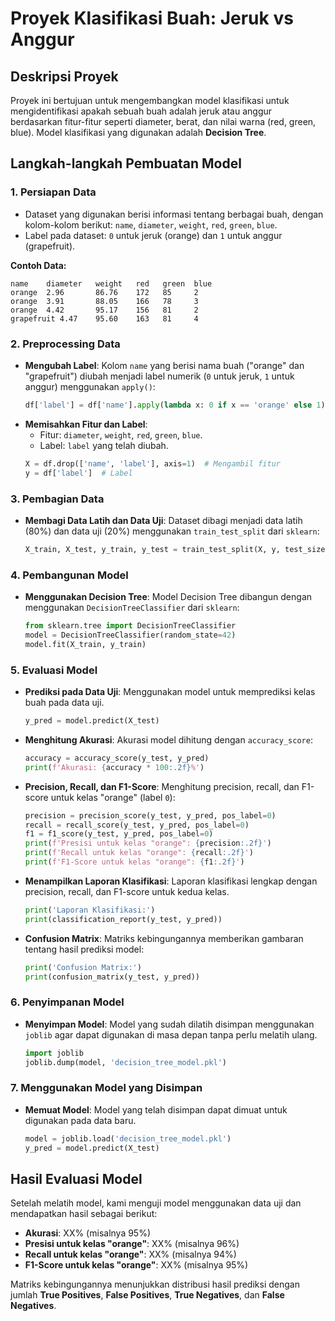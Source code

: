 # Proyek Klasifikasi Buah: Jeruk vs Anggur

## Deskripsi Proyek
Proyek ini bertujuan untuk mengembangkan model klasifikasi untuk mengidentifikasi apakah sebuah buah adalah jeruk atau anggur berdasarkan fitur-fitur seperti diameter, berat, dan nilai warna (red, green, blue). Model klasifikasi yang digunakan adalah **Decision Tree**.

## Langkah-langkah Pembuatan Model

### 1. **Persiapan Data**
   - Dataset yang digunakan berisi informasi tentang berbagai buah, dengan kolom-kolom berikut: `name`, `diameter`, `weight`, `red`, `green`, `blue`.
   - Label pada dataset: `0` untuk jeruk (orange) dan `1` untuk anggur (grapefruit).
   
   **Contoh Data:**
   ```
   name    diameter   weight   red   green  blue
   orange  2.96       86.76    172   85     2
   orange  3.91       88.05    166   78     3
   orange  4.42       95.17    156   81     2
   grapefruit 4.47    95.60    163   81     4
   ```

### 2. **Preprocessing Data**
   - **Mengubah Label**: Kolom `name` yang berisi nama buah ("orange" dan "grapefruit") diubah menjadi label numerik (`0` untuk jeruk, `1` untuk anggur) menggunakan `apply()`:
     ```python
     df['label'] = df['name'].apply(lambda x: 0 if x == 'orange' else 1)
     ```
   - **Memisahkan Fitur dan Label**:
     - Fitur: `diameter`, `weight`, `red`, `green`, `blue`.
     - Label: `label` yang telah diubah.
     ```python
     X = df.drop(['name', 'label'], axis=1)  # Mengambil fitur
     y = df['label']  # Label
     ```

### 3. **Pembagian Data**
   - **Membagi Data Latih dan Data Uji**: Dataset dibagi menjadi data latih (80%) dan data uji (20%) menggunakan `train_test_split` dari `sklearn`:
     ```python
     X_train, X_test, y_train, y_test = train_test_split(X, y, test_size=0.2, random_state=42)
     ```

### 4. **Pembangunan Model**
   - **Menggunakan Decision Tree**: Model Decision Tree dibangun dengan menggunakan `DecisionTreeClassifier` dari `sklearn`:
     ```python
     from sklearn.tree import DecisionTreeClassifier
     model = DecisionTreeClassifier(random_state=42)
     model.fit(X_train, y_train)
     ```

### 5. **Evaluasi Model**
   - **Prediksi pada Data Uji**: Menggunakan model untuk memprediksi kelas buah pada data uji.
     ```python
     y_pred = model.predict(X_test)
     ```
   - **Menghitung Akurasi**: Akurasi model dihitung dengan `accuracy_score`:
     ```python
     accuracy = accuracy_score(y_test, y_pred)
     print(f'Akurasi: {accuracy * 100:.2f}%')
     ```

   - **Precision, Recall, dan F1-Score**: Menghitung precision, recall, dan F1-score untuk kelas "orange" (label `0`):
     ```python
     precision = precision_score(y_test, y_pred, pos_label=0)
     recall = recall_score(y_test, y_pred, pos_label=0)
     f1 = f1_score(y_test, y_pred, pos_label=0)
     print(f'Presisi untuk kelas "orange": {precision:.2f}')
     print(f'Recall untuk kelas "orange": {recall:.2f}')
     print(f'F1-Score untuk kelas "orange": {f1:.2f}')
     ```

   - **Menampilkan Laporan Klasifikasi**: Laporan klasifikasi lengkap dengan precision, recall, dan F1-score untuk kedua kelas.
     ```python
     print('Laporan Klasifikasi:')
     print(classification_report(y_test, y_pred))
     ```

   - **Confusion Matrix**: Matriks kebingungannya memberikan gambaran tentang hasil prediksi model:
     ```python
     print('Confusion Matrix:')
     print(confusion_matrix(y_test, y_pred))
     ```

### 6. **Penyimpanan Model**
   - **Menyimpan Model**: Model yang sudah dilatih disimpan menggunakan `joblib` agar dapat digunakan di masa depan tanpa perlu melatih ulang.
     ```python
     import joblib
     joblib.dump(model, 'decision_tree_model.pkl')
     ```

### 7. **Menggunakan Model yang Disimpan**
   - **Memuat Model**: Model yang telah disimpan dapat dimuat untuk digunakan pada data baru.
     ```python
     model = joblib.load('decision_tree_model.pkl')
     y_pred = model.predict(X_test)
     ```

## Hasil Evaluasi Model
Setelah melatih model, kami menguji model menggunakan data uji dan mendapatkan hasil sebagai berikut:

- **Akurasi**: XX% (misalnya 95%)
- **Presisi untuk kelas "orange"**: XX% (misalnya 96%)
- **Recall untuk kelas "orange"**: XX% (misalnya 94%)
- **F1-Score untuk kelas "orange"**: XX% (misalnya 95%)

Matriks kebingungannya menunjukkan distribusi hasil prediksi dengan jumlah **True Positives**, **False Positives**, **True Negatives**, dan **False Negatives**.
